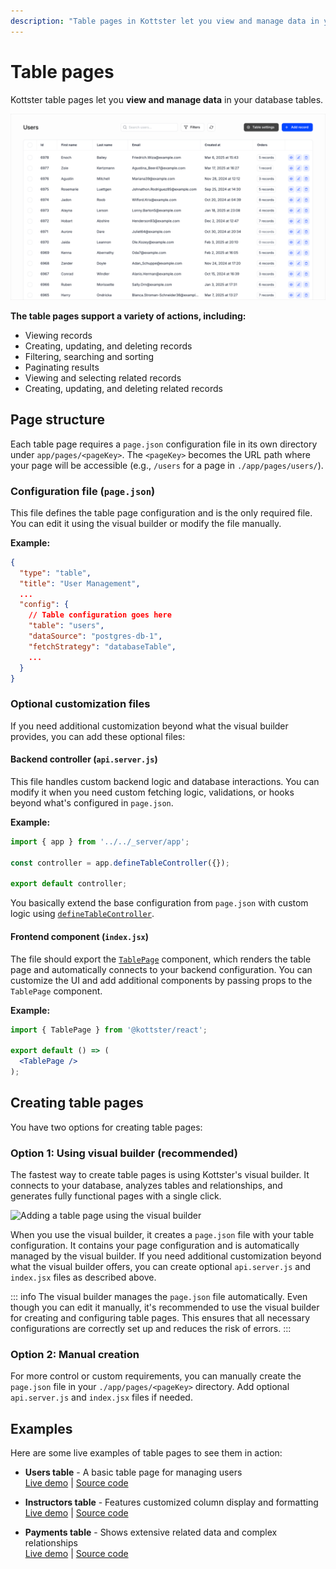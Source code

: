```yaml
---
description: "Table pages in Kottster let you view and manage data in your database tables. Learn how to create and configure them."
---
```


# Table pages

Kottster table pages let you **view and manage data** in your database tables.

![Table features in Kottster](table-explanation.png)

**The table pages support a variety of actions, including:**

- Viewing records
- Creating, updating, and deleting records
- Filtering, searching and sorting
- Paginating results
- Viewing and selecting related records
- Creating, updating, and deleting related records

## Page structure

Each table page requires a `page.json` configuration file in its own directory under `app/pages/<pageKey>`. The `<pageKey>` becomes the URL path where your page will be accessible (e.g., `/users` for a page in `./app/pages/users/`).

### Configuration file (`page.json`)
This file defines the table page configuration and is the only required file. You can edit it using the visual builder or modify the file manually.

**Example:**

```json [app/pages/users/page.json]
{
  "type": "table",
  "title": "User Management",
  ...
  "config": {
    // Table configuration goes here
    "table": "users",
    "dataSource": "postgres-db-1",
    "fetchStrategy": "databaseTable",
    ...
  }
}
```

### Optional customization files

If you need additional customization beyond what the visual builder provides, you can add these optional files:

#### Backend controller (`api.server.js`)
This file handles custom backend logic and database interactions. You can modify it when you need custom fetching logic, validations, or hooks beyond what's configured in `page.json`.

**Example:**

```js [app/pages/users/api.server.js]
import { app } from '../../_server/app';

const controller = app.defineTableController({});

export default controller;
```

You basically extend the base configuration from `page.json` with custom logic using [`defineTableController`](./configuration/api.md).

#### Frontend component (`index.jsx`)

The file should export the [`TablePage`](../ui/table-page-component.md) component, which renders the table page and automatically connects to your backend configuration. You can customize the UI and add additional components by passing props to the `TablePage` component.

**Example:**

```jsx [app/pages/users/index.jsx]
import { TablePage } from '@kottster/react'; 

export default () => (
  <TablePage />
);
```

## Creating table pages

You have two options for creating table pages:

### Option 1: Using visual builder (recommended)

The fastest way to create table pages is using Kottster's visual builder. It connects to your database, analyzes tables and relationships, and generates fully functional pages with a single click.

![Adding a table page using the visual builder](./adding-table-page.png)

When you use the visual builder, it creates a `page.json` file with your table configuration. It contains your page configuration and is automatically managed by the visual builder. If you need additional customization beyond what the visual builder offers, you can create optional `api.server.js` and `index.jsx` files as described above.

::: info
The visual builder manages the `page.json` file automatically. Even though you can edit it manually, it's recommended to use the visual builder for creating and configuring table pages. This ensures that all necessary configurations are correctly set up and reduces the risk of errors.
:::

### Option 2: Manual creation

For more control or custom requirements, you can manually create the `page.json` file in your `./app/pages/<pageKey>` directory. Add optional `api.server.js` and `index.jsx` files if needed.

## Examples

Here are some live examples of table pages to see them in action:

* **Users table** - A basic table page for managing users  
  [Live demo](https://demo.kottster.app/users) | [Source code](https://github.com/kottster/live-demo/tree/main/app/pages/users)

* **Instructors table** - Features customized column display and formatting  
  [Live demo](https://demo.kottster.app/instructors) | [Source code](https://github.com/kottster/live-demo/tree/main/app/pages/instructors)

* **Payments table** - Shows extensive related data and complex relationships  
  [Live demo](https://demo.kottster.app/payments) | [Source code](https://github.com/kottster/live-demo/tree/main/app/pages/payments)